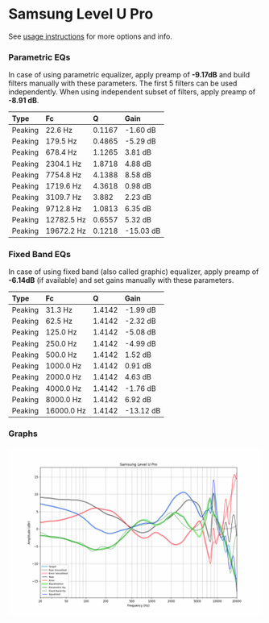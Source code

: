 # Samsung Level U Pro
See [usage instructions](https://github.com/jaakkopasanen/AutoEq#usage) for more options and info.

### Parametric EQs
In case of using parametric equalizer, apply preamp of **-9.17dB** and build filters manually
with these parameters. The first 5 filters can be used independently.
When using independent subset of filters, apply preamp of **-8.91 dB**.

| Type    | Fc         |      Q | Gain      |
|:--------|:-----------|:-------|:----------|
| Peaking | 22.6 Hz    | 0.1167 | -1.60 dB  |
| Peaking | 179.5 Hz   | 0.4865 | -5.29 dB  |
| Peaking | 678.4 Hz   | 1.1265 | 3.81 dB   |
| Peaking | 2304.1 Hz  | 1.8718 | 4.88 dB   |
| Peaking | 7754.8 Hz  | 4.1388 | 8.58 dB   |
| Peaking | 1719.6 Hz  | 4.3618 | 0.98 dB   |
| Peaking | 3109.7 Hz  | 3.882  | 2.23 dB   |
| Peaking | 9712.8 Hz  | 1.0813 | 6.35 dB   |
| Peaking | 12782.5 Hz | 0.6557 | 5.32 dB   |
| Peaking | 19672.2 Hz | 0.1218 | -15.03 dB |

### Fixed Band EQs
In case of using fixed band (also called graphic) equalizer, apply preamp of **-6.14dB**
(if available) and set gains manually with these parameters.

| Type    | Fc         |      Q | Gain      |
|:--------|:-----------|:-------|:----------|
| Peaking | 31.3 Hz    | 1.4142 | -1.99 dB  |
| Peaking | 62.5 Hz    | 1.4142 | -2.32 dB  |
| Peaking | 125.0 Hz   | 1.4142 | -5.08 dB  |
| Peaking | 250.0 Hz   | 1.4142 | -4.99 dB  |
| Peaking | 500.0 Hz   | 1.4142 | 1.52 dB   |
| Peaking | 1000.0 Hz  | 1.4142 | 0.91 dB   |
| Peaking | 2000.0 Hz  | 1.4142 | 4.63 dB   |
| Peaking | 4000.0 Hz  | 1.4142 | -1.76 dB  |
| Peaking | 8000.0 Hz  | 1.4142 | 6.92 dB   |
| Peaking | 16000.0 Hz | 1.4142 | -13.12 dB |

### Graphs
![](./Samsung%20Level%20U%20Pro.png)